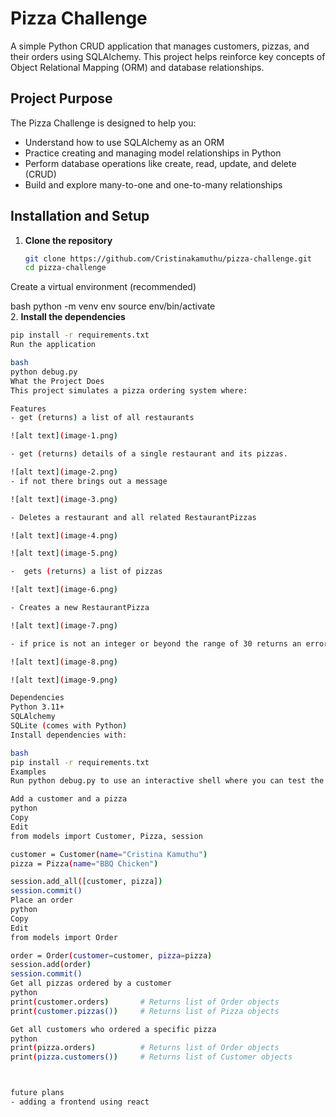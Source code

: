 # Pizza Challenge

A simple Python CRUD application that manages customers, pizzas, and their orders using SQLAlchemy. This project helps reinforce key concepts of Object Relational Mapping (ORM) and database relationships.

## Project Purpose

The Pizza Challenge is designed to help you:

- Understand how to use SQLAlchemy as an ORM
- Practice creating and managing model relationships in Python
- Perform database operations like create, read, update, and delete (CRUD)
- Build and explore many-to-one and one-to-many relationships

## Installation and Setup

1. **Clone the repository**

   ```bash
   git clone https://github.com/Cristinakamuthu/pizza-challenge.git
   cd pizza-challenge
Create a virtual environment (recommended)

bash
python -m venv env
source env/bin/activate   
2.  **Install the dependencies**

 ```bash
pip install -r requirements.txt
Run the application

bash
python debug.py
What the Project Does
This project simulates a pizza ordering system where:

Features
- get (returns) a list of all restaurants

![alt text](image-1.png)

- get (returns) details of a single restaurant and its pizzas.

![alt text](image-2.png)
 - if not there brings out a message

![alt text](image-3.png)

- Deletes a restaurant and all related RestaurantPizzas

![alt text](image-4.png)

![alt text](image-5.png)

-  gets (returns) a list of pizzas

![alt text](image-6.png)

- Creates a new RestaurantPizza

![alt text](image-7.png)

 - if price is not an integer or beyond the range of 30 returns an error response :

 ![alt text](image-8.png)

 ![alt text](image-9.png)

Dependencies
Python 3.11+
SQLAlchemy
SQLite (comes with Python)
Install dependencies with:

bash
pip install -r requirements.txt
Examples
Run python debug.py to use an interactive shell where you can test the functionality.

Add a customer and a pizza
python
Copy
Edit
from models import Customer, Pizza, session

customer = Customer(name="Cristina Kamuthu")
pizza = Pizza(name="BBQ Chicken")

session.add_all([customer, pizza])
session.commit()
Place an order
python
Copy
Edit
from models import Order

order = Order(customer=customer, pizza=pizza)
session.add(order)
session.commit()
Get all pizzas ordered by a customer
python
print(customer.orders)       # Returns list of Order objects
print(customer.pizzas())     # Returns list of Pizza objects

Get all customers who ordered a specific pizza
python
print(pizza.orders)          # Returns list of Order objects
print(pizza.customers())     # Returns list of Customer objects



future plans
- adding a frontend using react 














